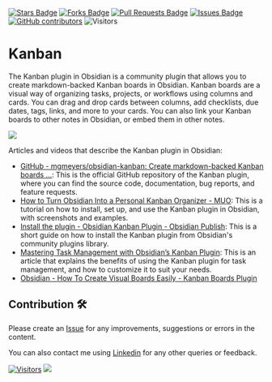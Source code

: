 <a href="https://github.com/drshahizan/obsidian/stargazers"><img src="https://img.shields.io/github/stars/drshahizan/obsidian" alt="Stars Badge"/></a>
<a href="https://github.com/drshahizan/obsidian/network/members"><img src="https://img.shields.io/github/forks/drshahizan/obsidian" alt="Forks Badge"/></a>
<a href="https://github.com/drshahizan/obsidian/pulls"><img src="https://img.shields.io/github/issues-pr/drshahizan/obsidian" alt="Pull Requests Badge"/></a>
<a href="https://github.com/drshahizan/obsidian"><img src="https://img.shields.io/github/issues/drshahizan/obsidian" alt="Issues Badge"/></a>
<a href="https://github.com/drshahizan/obsidian/graphs/contributors"><img alt="GitHub contributors" src="https://img.shields.io/github/contributors/drshahizan/obsidian?color=2b9348"></a>
![Visitors](https://api.visitorbadge.io/api/visitors?path=https%3A%2F%2Fgithub.com%2Fdrshahizan%2obsidian&labelColor=%23d9e3f0&countColor=%23697689&style=flat)

# Kanban
The Kanban plugin in Obsidian is a community plugin that allows you to create markdown-backed Kanban boards in Obsidian. Kanban boards are a visual way of organizing tasks, projects, or workflows using columns and cards. You can drag and drop cards between columns, add checklists, due dates, tags, links, and more to your cards. You can also link your Kanban boards to other notes in Obsidian, or embed them in other notes.

![](https://github.com/mgmeyers/obsidian-kanban/raw/main/src/docs/Assets/Screen%20Shot%202021-09-16%20at%2012.58.22%20PM.png)

Articles and videos that describe the Kanban plugin in Obsidian:

- [GitHub - mgmeyers/obsidian-kanban: Create markdown-backed Kanban boards ...](https://github.com/mgmeyers/obsidian-kanban): This is the official GitHub repository of the Kanban plugin, where you can find the source code, documentation, bug reports, and feature requests.
- [How to Turn Obsidian Into a Personal Kanban Organizer - MUO](https://www.makeuseof.com/obsidian-kanban-guide/): This is a tutorial on how to install, set up, and use the Kanban plugin in Obsidian, with screenshots and examples.
- [Install the plugin - Obsidian Kanban Plugin - Obsidian Publish](https://publish.obsidian.md/kanban/How%20do%20I/Install%20the%20plugin): This is a short guide on how to install the Kanban plugin from Obsidian's community plugins library.
- [Mastering Task Management with Obsidian’s Kanban Plugin](https://ricraftis.au/obsidian/mastering-task-management-with-obsidians-kanban-plugin/): This is an article that explains the benefits of using the Kanban plugin for task management, and how to customize it to suit your needs.
- [Obsidian - How To Create Visual Boards Easily - Kanban Boards Plugin](https://youtu.be/vRZXT4ynKxE?si=MHMX6Vq5w7j9_JC9)

## Contribution 🛠️
Please create an [Issue](https://github.com/drshahizan/obsidian/issues) for any improvements, suggestions or errors in the content.

You can also contact me using [Linkedin](https://www.linkedin.com/in/drshahizan/) for any other queries or feedback.

[![Visitors](https://api.visitorbadge.io/api/visitors?path=https%3A%2F%2Fgithub.com%2Fdrshahizan&labelColor=%23697689&countColor=%23555555&style=plastic)](https://visitorbadge.io/status?path=https%3A%2F%2Fgithub.com%2Fdrshahizan)
![](https://hit.yhype.me/github/profile?user_id=81284918)



